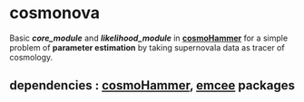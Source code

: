 # cosmonova
Basic ***core_module*** and ***likelihood_module*** in **[cosmoHammer](http://cosmo-docs.phys.ethz.ch/CosmoHammer/user/install.html)** for a simple problem of **parameter estimation** by taking supernovaIa data as tracer of cosmology.


## dependencies : [cosmoHammer](http://cosmo-docs.phys.ethz.ch/CosmoHammer/user/install.html), [emcee](https://emcee.readthedocs.io/en/latest/) packages
